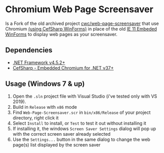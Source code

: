 # Chromium Web Page Screensaver

Is a Fork of the old archived project [cwc/web-page-screensaver](https://github.com/cwc/web-page-screensaver) that use Chromium [(using CefSharp WinForms)](https://github.com/cefsharp/CefSharp) in place of the old [IE 11 Embeded WinForms](https://docs.microsoft.com/en-us/dotnet/api/system.windows.forms.webbrowser?view=netframework-4.8) to display web pages as your screensaver.

## Dependencies

- [.NET Framework v4.5.2+](https://www.microsoft.com/en-US/download/details.aspx?id=42642 ".NET Framework")
- [CefSharp - Embedded Chromium for .NET v37+](https://cefsharp.github.io/ "CefSharp - Embedded Chromium for .NET")

## Usage (Windows 7 & up)

1. Open the `.sln` project file with Visual Studio (i've tested only with VS 2019).
2. Build in `Release` with `x86` mode
1. Find `Web-Page-Screensaver.scr` in `bin/x86/Release` of your project directory, right click it
2. Select `Install` to install, or `Test` to test it out without installing it
3. If installing it, the windows `Screen Saver Settings` dialog will pop up with the correct screen saver already selected
4. Use the `Settings...` button in the same dialog to change the web page(s) list displayed by the screen saver
